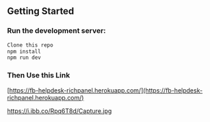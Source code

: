 ## Getting Started

### Run the development server:

```bash
Clone this repo
npm install
npm run dev

```
### Then Use this Link
[https://fb-helpdesk-richpanel.herokuapp.com/](https://fb-helpdesk-richpanel.herokuapp.com/)

https://i.ibb.co/Rpq6T8d/Capture.jpg

